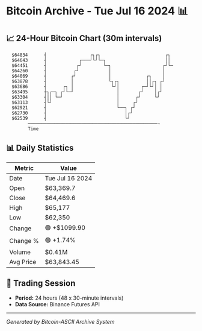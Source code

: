 # Bitcoin Archive - Tue Jul 16 2024 📊

## 📈 24-Hour Bitcoin Chart (30m intervals)

```
  $64834      ┤                ┌┐┌┐                        ┌┐  
  $64643      ┤            ┌───┘└┘└─┐                      ││  
  $64451      ┤           ┌┘        └─┐                   ┌┘└─ 
  $64260      ┤          ┌┘           │                   │    
  $64069      ┤         ┌┘            │             ┌┐    │    
  $63878      ┤         │             └┐┌┐          ││┌┐ ┌┘    
  $63686      ┤      ┌┐ │              └┘│        ┌─┘└┘│ │     
  $63495      ┼┐┌─┐ ┌┘└─┘                │       ┌┘    │┌┘     
  $63304      ┤││ └─┘                    │      ┌┘     └┘      
  $63113      ┤└┘                        │     ┌┘              
  $62921      ┤                          └──┐ ┌┘               
  $62730      ┤                             │┌┘                
  $62539      ┤                             └┘                 
        ────────────────────────────────────────────────→
        Time
```

## 📊 Daily Statistics

| Metric | Value |
|--------|-------|
| Date | Tue Jul 16 2024 |
| Open | $63,369.7 |
| Close | $64,469.6 |
| High | $65,177 |
| Low | $62,350 |
| Change | 🟢 +$1099.90 |
| Change % | 🟢 +1.74% |
| Volume | $0.41M |
| Avg Price | $63,843.45 |

## 📅 Trading Session

- **Period:** 24 hours (48 x 30-minute intervals)
- **Data Source:** Binance Futures API

---
*Generated by Bitcoin-ASCII Archive System*

